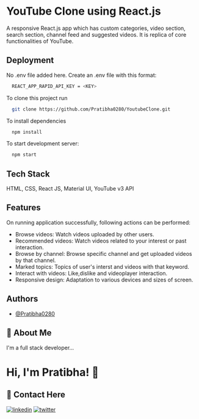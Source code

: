 
# YouTube Clone using React.js
A responsive React.js app which has custom categories, video section, search section, channel feed and suggested videos. It is replica of core functionalities of YouTube.
## Deployment
No .env file added here. Create an .env file with this format:
```bash
  REACT_APP_RAPID_API_KEY = <KEY>
```
 
To clone this project run
```bash
  git clone https://github.com/Pratibha0280/YoutubeClone.git
```

To install dependencies
```bash
  npm install
```
To start development server:
```bash
  npm start
```


## Tech Stack
HTML, CSS, React JS, Material UI, YouTube v3 API

## Features
On running application successfully, following actions can be performed:
- Browse videos: Watch videos uploaded by other users.
- Recommended videos: Watch videos related to your interest or past interaction.
- Browse by channel: Browse specific channel and get uploaded videos by that channel.
- Marked topics: Topics of user's interst and videos with that keyword.
- Interact with videos: Like,dislike and videoplayer interaction.
- Responsive design: Adaptation to various devices and sizes of screen.


## Authors

- [@Pratibha0280](https://github.com/Pratibha0280)


## 🚀 About Me
I'm a full stack developer...


# Hi, I'm Pratibha! 👋


## 🔗 Contact Here
[![linkedin](https://img.shields.io/badge/linkedin-0A66C2?style=for-the-badge&logo=linkedin&logoColor=white)](https://www.linkedin.com/in/pratibha-yadav-6bab53237/)
[![twitter](https://img.shields.io/badge/twitter-1DA1F2?style=for-the-badge&logo=twitter&logoColor=white)](https://twitter.com/pratibh_ay)
